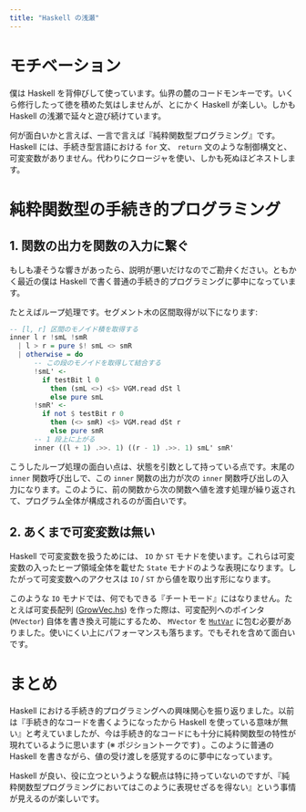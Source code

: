 ```yaml
---
title: "Haskell の浅瀬"
---
```



# モチベーション

僕は Haskell を背伸びして使っています。仙界の麓のコードモンキーです。いくら修行したって徳を積めた気はしませんが、とにかく Haskell が楽しい。しかも Haskell の浅瀬で延々と遊び続けています。

何が面白いかと言えば、一言で言えば『純粋関数型プログラミング』です。 Haskell には、手続き型言語における `for` 文、 `return` 文のような制御構文と、可変変数がありません。代わりにクロージャを使い、しかも死ぬほどネストします。


# 純粋関数型の手続き的プログラミング


## 1. 関数の出力を関数の入力に繋ぐ

もしも凄そうな響きがあったら、説明が悪いだけなのでご勘弁ください。ともかく最近の僕は Haskell で書く普通の手続き的プログラミングに夢中になっています。

たとえばループ処理です。セグメント木の区間取得が以下になります:

```haskell
-- [l, r] 区間のモノイド積を取得する
inner l r !smL !smR
  | l > r = pure $! smL <> smR
  | otherwise = do
      -- この段のモノイドを取得して結合する
      !smL' <-
        if testBit l 0
          then (smL <>) <$> VGM.read dSt l
          else pure smL
      !smR' <-
        if not $ testBit r 0
          then (<> smR) <$> VGM.read dSt r
          else pure smR
      -- 1 段上に上がる
      inner ((l + 1) .>>. 1) ((r - 1) .>>. 1) smL' smR'
```

こうしたループ処理の面白い点は、状態を引数として持っている点です。末尾の `inner` 関数呼び出しで、この `inner` 関数の出力が次の `inner` 関数呼び出しの入力になります。このように、前の関数から次の関数へ値を渡す処理が繰り返されて、プログラム全体が構成されるのが面白いです。


## 2. あくまで可変変数は無い

Haskell で可変変数を扱うためには、 `IO` か `ST` モナドを使います。これらは可変変数の入ったヒープ領域全体を載せた `State` モナドのような表現になります。したがって可変変数へのアクセスは `IO` / `ST` から値を取り出す形になります。

このような `IO` モナドでは、何でもできる『チートモード』にはなりません。たとえば可変長配列 ([GrowVec.hs](https://github.com/toyboot4e/ac-library-hs/blob/2a5083aeca24896b9fe595edc0eb7f9e4cc6d8fd/src/AtCoder/Internal/GrowVec.hs)) を作った際は、可変配列へのポインタ (`MVector`) 自体を書き換え可能にするため、 `MVector` を [`MutVar`](https://hackage.haskell.org/package/primitive-0.9.0.0/docs/Data-Primitive-MutVar.html) に包む必要がありました。使いにくい上にパフォーマンスも落ちます。でもそれを含めて面白いです。


# まとめ

Haskell における手続き的プログラミングへの興味関心を振り返りました。以前は『手続き的なコードを書くようになったから Haskell を使っている意味が無い』と考えていましたが、今は手続き的なコードにも十分に純粋関数型の特性が現れているように思います (※ ポジショントークです) 。このように普通の Haskell を書きながら、値の受け渡しを感覚するのに夢中になっています。

Haskell が良い、役に立つというような観点は特に持っていないのですが、『純粋関数型プログラミングにおいてはこのように表現せざるを得ない』という事情が見えるのが楽しいです。
